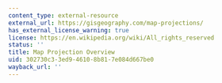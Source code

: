 ```yaml
---
content_type: external-resource
external_url: https://gisgeography.com/map-projections/
has_external_license_warning: true
license: https://en.wikipedia.org/wiki/All_rights_reserved
status: ''
title: Map Projection Overview
uid: 302730c3-3ed9-4610-8b81-7e084d667be0
wayback_url: ''
---
```


